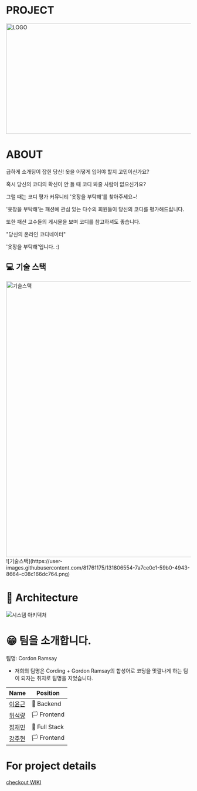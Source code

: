 # PROJECT
<img src="https://images-ext-2.discordapp.net/external/CgG-sYgcMFqTvMW3WwVV0Hj1yE-kVRcYpRwtGX00zRA/https/user-images.githubusercontent.com/83861190/131800904-0f2759dc-7e1e-460d-880d-f62d7c1955df.jpeg?width=1027&height=387" alt="LOGO" height="300" width=700>

# ABOUT
급하게 소개팅이 잡힌 당신! 옷을 어떻게 입어야 할지 고민이신가요?

혹시 당신의 코디의 확신이 안 들 때 코디 봐줄 사람이 없으신가요?

그럴 때는 코디 평가 커뮤니티 '옷장을 부탁해'를 찾아주세요~!

'옷장을 부탁해'는 패션에 관심 있는 다수의 회원들이 당신의 코디를 평가해드립니다.

또한 패션 고수들의 게시물을 보며 코디를 참고하셔도 좋습니다.

"당신의 온라인 코디네이터"

'옷장을 부탁해'입니다. :)

## 💻 기술 스택
<img src="https://user-images.githubusercontent.com/81761175/131806554-7a7ce0c1-59b0-4943-8664-c08c166dc764.png" alt="기술스택" height="750" width="700">
![기술스택](https://user-images.githubusercontent.com/81761175/131806554-7a7ce0c1-59b0-4943-8664-c08c166dc764.png)

# 🔨 Architecture

![시스템 아키텍처](https://images-ext-1.discordapp.net/external/AJIX-fd35cRCbZIEuL3Dn44jALFwKRjVqwkqN2H7KHU/https/user-images.githubusercontent.com/37360225/131798678-3a2b7805-d951-442e-9b85-e77a7edfa1e9.png?width=1027&height=546)


# 😁 팀을 소개합니다.

팀명: Cordon Ramsay

- 저희의 팀명은 Cording + Gordon Ramsay의 합성어로 코딩을 맛깔나게 하는 팀이 되자는 취지로 팀명을 지었습니다.

| Name | Position |
| ----------- | ----------- |
| <a href="https://github.com/Realroot">이윤근</a> | 🏴 Backend |
| <a href="https://github.com/Achates09">위석량</a> | 🏳 Frontend |
| <a href="https://github.com/James940522">정재민</a> | 🏁 Full Stack |
| <a href="https://github.com/jjub0217">강주현</a> | 🏳 Frontend |

# For project details
<a font-size=500px href="https://github.com/codestates/take-care-of-my-closet/wiki">checkout WIKI</a>
